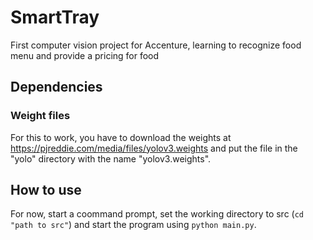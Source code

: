 # SmartTray
First computer vision project for Accenture, learning to recognize food menu and provide a pricing for food

## Dependencies
### Weight files 
For this to work, you have to download the weights at https://pjreddie.com/media/files/yolov3.weights
and put the file in the "yolo" directory with the name "yolov3.weights".

## How to use
For now, start a coommand prompt, set the working directory to src (`cd "path to src"`) and start the program using `python main.py`.
